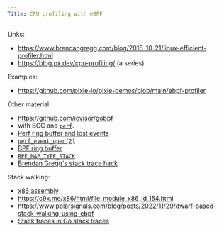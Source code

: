 ```yaml
---
Title: CPU profiling with eBPF
---
```


Links:
- https://www.brendangregg.com/blog/2016-10-21/linux-efficient-profiler.html
- https://blog.px.dev/cpu-profiling/ (a series)

Examples:
- https://github.com/pixie-io/pixie-demos/blob/main/ebpf-profiler

Other material:
- https://github.com/iovisor/gobpf
- with BCC and [`perf`](https://perf.wiki.kernel.org/index.php/Main_Page).
- [Perf ring buffer and lost events](http://blog.itaysk.com/2020/04/20/ebpf-lost-events)
- [`perf_event_open(2)`](https://man7.org/linux/man-pages/man2/perf_event_open.2.html)
- [BPF ring buffer](https://www.kernel.org/doc/html/latest/bpf/ringbuf.html)
- [`BPF_MAP_TYPE_STACK`](https://www.kernel.org/doc/html/latest/bpf/map_queue_stack.html)
- [Brendan Gregg's stack trace hack](https://www.brendangregg.com/blog/2016-01-18/ebpf-stack-trace-hack.html)

Stack walking:
- [x86 assembly](./X86-stack-walking.pdf)
- https://c9x.me/x86/html/file_module_x86_id_154.html
- https://www.polarsignals.com/blog/posts/2022/11/29/dwarf-based-stack-walking-using-ebpf
- [Stack traces in Go stack traces](https://github.com/DataDog/go-profiler-notes/blob/main/stack-traces.md)
